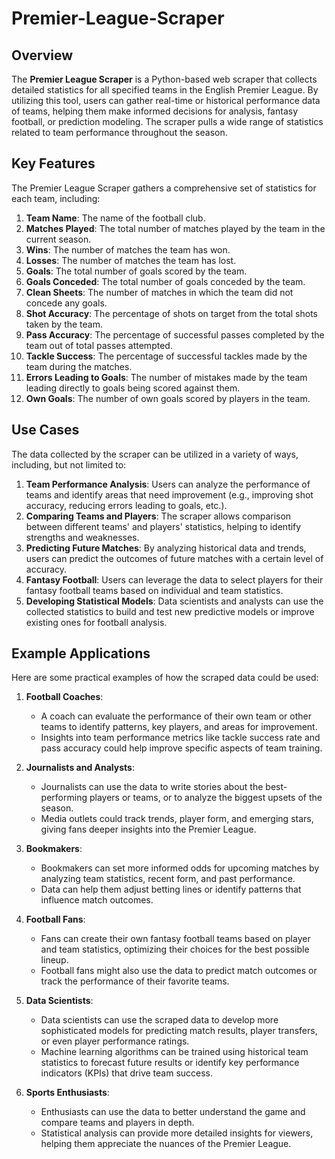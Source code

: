 # Premier-League-Scraper

## Overview
The **Premier League Scraper** is a Python-based web scraper that collects detailed statistics for all specified teams in the English Premier League. By utilizing this tool, users can gather real-time or historical performance data of teams, helping them make informed decisions for analysis, fantasy football, or prediction modeling. The scraper pulls a wide range of statistics related to team performance throughout the season.

## Key Features
The Premier League Scraper gathers a comprehensive set of statistics for each team, including:

1. **Team Name**: The name of the football club.
2. **Matches Played**: The total number of matches played by the team in the current season.
3. **Wins**: The number of matches the team has won.
4. **Losses**: The number of matches the team has lost.
5. **Goals**: The total number of goals scored by the team.
6. **Goals Conceded**: The total number of goals conceded by the team.
7. **Clean Sheets**: The number of matches in which the team did not concede any goals.
8. **Shot Accuracy**: The percentage of shots on target from the total shots taken by the team.
9. **Pass Accuracy**: The percentage of successful passes completed by the team out of total passes attempted.
10. **Tackle Success**: The percentage of successful tackles made by the team during the matches.
11. **Errors Leading to Goals**: The number of mistakes made by the team leading directly to goals being scored against them.
12. **Own Goals**: The number of own goals scored by players in the team.

## Use Cases
The data collected by the scraper can be utilized in a variety of ways, including, but not limited to:

1. **Team Performance Analysis**: Users can analyze the performance of teams and identify areas that need improvement (e.g., improving shot accuracy, reducing errors leading to goals, etc.).
2. **Comparing Teams and Players**: The scraper allows comparison between different teams' and players' statistics, helping to identify strengths and weaknesses.
3. **Predicting Future Matches**: By analyzing historical data and trends, users can predict the outcomes of future matches with a certain level of accuracy.
4. **Fantasy Football**: Users can leverage the data to select players for their fantasy football teams based on individual and team statistics.
5. **Developing Statistical Models**: Data scientists and analysts can use the collected statistics to build and test new predictive models or improve existing ones for football analysis.

## Example Applications
Here are some practical examples of how the scraped data could be used:

1. **Football Coaches**:
   - A coach can evaluate the performance of their own team or other teams to identify patterns, key players, and areas for improvement.
   - Insights into team performance metrics like tackle success rate and pass accuracy could help improve specific aspects of team training.

2. **Journalists and Analysts**:
   - Journalists can use the data to write stories about the best-performing players or teams, or to analyze the biggest upsets of the season.
   - Media outlets could track trends, player form, and emerging stars, giving fans deeper insights into the Premier League.

3. **Bookmakers**:
   - Bookmakers can set more informed odds for upcoming matches by analyzing team statistics, recent form, and past performance.
   - Data can help them adjust betting lines or identify patterns that influence match outcomes.

4. **Football Fans**:
   - Fans can create their own fantasy football teams based on player and team statistics, optimizing their choices for the best possible lineup.
   - Football fans might also use the data to predict match outcomes or track the performance of their favorite teams.

5. **Data Scientists**:
   - Data scientists can use the scraped data to develop more sophisticated models for predicting match results, player transfers, or even player performance ratings.
   - Machine learning algorithms can be trained using historical team statistics to forecast future results or identify key performance indicators (KPIs) that drive team success.

6. **Sports Enthusiasts**:
   - Enthusiasts can use the data to better understand the game and compare teams and players in depth.
   - Statistical analysis can provide more detailed insights for viewers, helping them appreciate the nuances of the Premier League.
